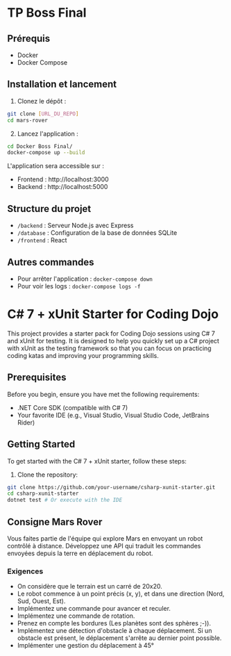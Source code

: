 # TP Boss Final

## Prérequis

- Docker
- Docker Compose

## Installation et lancement

1. Clonez le dépôt :
```bash
git clone [URL_DU_REPO]
cd mars-rover
```

2. Lancez l'application :
```bash
cd Docker Boss Final/
docker-compose up --build
```

L'application sera accessible sur :
- Frontend : http://localhost:3000
- Backend : http://localhost:5000

## Structure du projet

- `/backend` : Serveur Node.js avec Express
- `/database` : Configuration de la base de données SQLite
- `/frontend` : React

## Autres commandes

- Pour arrêter l'application : `docker-compose down`
- Pour voir les logs : `docker-compose logs -f`


# C# 7 + xUnit Starter for Coding Dojo

This project provides a starter pack for Coding Dojo sessions using C# 7 and xUnit for testing. It is designed to help you quickly set up a C# project with xUnit as the testing framework so that you can focus on practicing coding katas and improving your programming skills.

## Prerequisites

Before you begin, ensure you have met the following requirements:

- .NET Core SDK (compatible with C# 7)
- Your favorite IDE (e.g., Visual Studio, Visual Studio Code, JetBrains Rider)

## Getting Started

To get started with the C# 7 + xUnit starter, follow these steps:

1. Clone the repository:

```bash
git clone https://github.com/your-username/csharp-xunit-starter.git
cd csharp-xunit-starter
dotnet test # Or execute with the IDE
```
## Consigne Mars Rover

Vous faites partie de l'équipe qui explore Mars en envoyant un robot contrôlé à distance. Développez une API qui traduit les commandes envoyées depuis la terre en déplacement du robot.

### Exigences

- On considère que le terrain est un carré de 20x20.
- Le robot commence à un point précis (x, y), et dans une direction (Nord, Sud, Ouest, Est).
- Implémentez une commande pour avancer et reculer.
- Implémentez une commande de rotation.
- Prenez en compte les bordures (Les planètes sont des sphères ;-)).
- Implémentez une détection d'obstacle à chaque déplacement. Si un obstacle est présent, le déplacement s'arrête au dernier point possible.
- Implémenter une gestion du déplacement à 45°